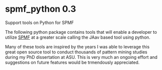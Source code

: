 # spmf_python 0.3
Support tools on Python for SPMF

The following python package contains tools that will enable a developer to utilize [SPMF](http://www.philippe-fournier-viger.com/spmf/) at a greater scale calling the JAav based tool using python.

Many of these tools are inspired by the years I was able to leverage this great open source tool to conduct thousands of pattern mining studies during my PhD dissertation at ASU.  This is very much an ongoing effort and suggestions on future features would be trmendously appreciated.

